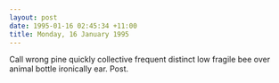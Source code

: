 ```yaml
---
layout: post
date: 1995-01-16 02:45:34 +11:00
title: Monday, 16 January 1995
---
```


Call wrong pine quickly collective frequent distinct low fragile bee over animal bottle ironically ear. Post.

